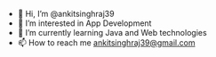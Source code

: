 - 👋 Hi, I’m @ankitsinghraj39
- 👀 I’m interested in App Development
- 🌱 I’m currently learning Java and Web technologies
- 📫 How to reach me ankitsinghraj39@gmail.com

<!---
ankitsinghraj39/ankitsinghraj39 is a ✨ special ✨ repository because its `README.md` (this file) appears on your GitHub profile.
You can click the Preview link to take a look at your changes.
--->
